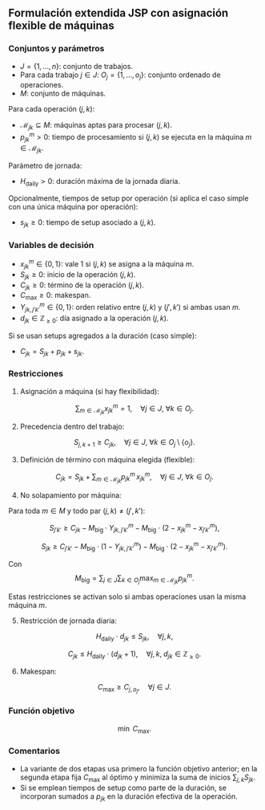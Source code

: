 ## Formulación extendida JSP con asignación flexible de máquinas

### Conjuntos y parámetros

- $J = \{1, \dots, n\}$: conjunto de trabajos.
- Para cada trabajo $j \in J$: $O_j = \{1, \dots, o_j\}$: conjunto ordenado de operaciones.
- $M$: conjunto de máquinas.

Para cada operación $(j,k)$:

- $\mathcal{M}_{jk} \subseteq M$: máquinas aptas para procesar $(j,k)$.
- $p_{jk}^m > 0$: tiempo de procesamiento si $(j,k)$ se ejecuta en la máquina $m \in \mathcal{M}_{jk}$.

Parámetro de jornada:

- $H_{\text{daily}} > 0$: duración máxima de la jornada diaria.

Opcionalmente, tiempos de setup por operación (si aplica el caso simple con una única máquina por operación):

- $s_{jk} \ge 0$: tiempo de setup asociado a $(j,k)$.

### Variables de decisión

- $x_{jk}^m \in \{0,1\}$: vale 1 si $(j,k)$ se asigna a la máquina $m$.
- $S_{jk} \ge 0$: inicio de la operación $(j,k)$.
- $C_{jk} \ge 0$: término de la operación $(j,k)$.
- $C_{\max} \ge 0$: makespan.
- $Y_{jk,j'k'}^{m} \in \{0,1\}$: orden relativo entre $(j,k)$ y $(j',k')$ si ambas usan $m$.
- $d_{jk} \in \mathbb{Z}_{\ge 0}$: día asignado a la operación $(j,k)$.

Si se usan setups agregados a la duración (caso simple):

- $C_{jk} = S_{jk} + p_{jk} + s_{jk}$.

### Restricciones

1. Asignación a máquina (si hay flexibilidad):

$$\sum_{m \in \mathcal{M}_{jk}} x_{jk}^m = 1, \quad \forall j \in J,\; \forall k \in O_j.$$

2. Precedencia dentro del trabajo:

$$S_{j,k+1} \ge C_{jk}, \quad \forall j \in J, \; \forall k \in O_j \setminus \{o_j\}.$$

3. Definición de término con máquina elegida (flexible):

$$C_{jk} = S_{jk} + \sum_{m \in \mathcal{M}_{jk}} p_{jk}^m \, x_{jk}^m, \quad \forall j \in J,\; \forall k \in O_j.$$

4. No solapamiento por máquina:

Para toda $m \in M$ y todo par $(j,k) \neq (j',k')$:

$$S_{j'k'} \ge C_{jk} - M_{\text{big}} \cdot Y_{jk,j'k'}^m - M_{\text{big}} \cdot (2 - x_{jk}^m - x_{j'k'}^m),$$

$$S_{jk} \ge C_{j'k'} - M_{\text{big}} \cdot (1 - Y_{jk,j'k'}^m) - M_{\text{big}} \cdot (2 - x_{jk}^m - x_{j'k'}^m).$$

Con $$M_{\text{big}} = \sum_{j \in J}\sum_{k \in O_j}\max_{m \in \mathcal{M}_{jk}} p_{jk}^m.$$

Estas restricciones se activan solo si ambas operaciones usan la misma máquina $m$.

5. Restricción de jornada diaria:

$$H_{\text{daily}} \cdot d_{jk} \le S_{jk}, \quad \forall j,k,$$

$$C_{jk} \le H_{\text{daily}} \cdot (d_{jk} + 1), \quad \forall j,k,\; d_{jk} \in \mathbb{Z}_{\ge 0}.$$

6. Makespan:

$$C_{\max} \ge C_{j,o_j}, \quad \forall j \in J.$$

### Función objetivo

$$\min \; C_{\max}.$$

### Comentarios

- La variante de dos etapas usa primero la función objetivo anterior; en la segunda etapa fija $C_{\max}$ al óptimo y minimiza la suma de inicios $\sum_{j,k} S_{jk}$.
- Si se emplean tiempos de setup como parte de la duración, se incorporan sumados a $p_{jk}$ en la duración efectiva de la operación.
